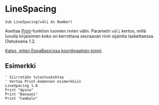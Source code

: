 <!--graphics-->
LineSpacing
=============

```eppabasic
Sub LineSpacing(väli As Number)
```

Asettaa [Print](manual:print)-funktion luomien rivien välin.
Parametri `väli` kertoo, millä luvulla kirjaisimen koko on kerrottava seuraavan rivin sijaintia laskettaessa.
Oletuksena 1.2.

[Katso, miten EppaBasicissa koordinaatisto toimii](manual:/coordinates).

Esimerkki
----------
```eppabasic
' Siirretään tulostuskohtaa
' Vertaa Print-komennon esimerkkiin
LineSpacing 1.8
Print "Apina"
Print "Banaani"
Print "Cembalo"
```
